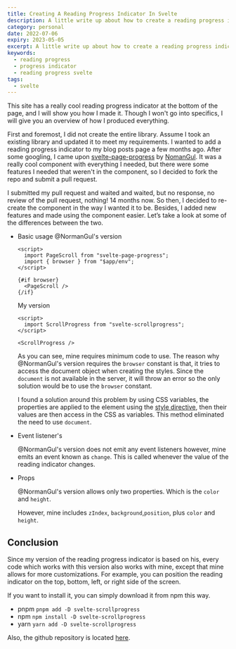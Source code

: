 ```yaml
---
title: Creating A Reading Progress Indicator In Svelte
description: A little write up about how to create a reading progress indicator for Svelte
category: personal
date: 2022-07-06
expiry: 2023-05-05
excerpt: A little write up about how to create a reading progress indicator for Svelte
keywords:
  - reading progress
  - progress indicator
  - reading progress svelte
tags:
  - svelte
---
```


This site has a really cool reading progress indicator at the bottom of the page, and I will show you how I made it. Though I won't go into specifics, I will give you an overview of how I produced everything.

First and foremost, I did not create the entire library. Assume I took an existing library and updated it to meet my requirements. I wanted to add a reading progress indicator to my blog posts page a few months ago. After some googling, I came upon [svelte-page-progress](https://github.com/NomanGul/svelte-page-progress) by [NomanGul](https://github.com/NomanGul). It was a really cool component with everything I needed, but there were some features I needed that weren't in the component, so I decided to fork the repo and submit a pull request.

I submitted my pull request and waited and waited, but no response, no review of the pull request, nothing! 14 months now.
So then, I decided to re-create the component in the way I wanted it to be. Besides, I added new features and made using the component easier. Let’s take a look at some of the differences between the two.

- Basic usage
  @NormanGul's version

  ```svelte
  <script>
  	import PageScroll from "svelte-page-progress";
  	import { browser } from "$app/env";
  </script>

  {#if browser}
  	<PageScroll />
  {/if}
  ```

  My version

  ```svelte
  <script>
  	import ScrollProgress from "svelte-scrollprogress";
  </script>

  <ScrollProgress />
  ```

  As you can see, mine requires minimum code to use. The reason why @NormanGul's version requires the `browser` constant is that, it tries to access the document object when creating the styles. Since the `document` is not available in the server, it will throw an error so the only solution would be to use the `browser` constant.

  I found a solution around this problem by using CSS variables, the properties are applied to the element using the [style directive](https://svelte.dev/tutorial/style-directive), then their values are then access in the CSS as variables. This method eliminated the need to use `document`.

- Event listener's

  @NormanGul's version does not emit any event listeners however, mine emits an event known as `change`. This is called whenever the value of the reading indicator changes.

- Props

  @NormanGul's version allows only two properties. Which is the `color` and `height`.

  However, mine includes `zIndex`, `background`,`position`, plus `color` and `height`.

## Conclusion

Since my version of the reading progress indicator is based on his, every code which works with this version also works with mine, except that mine allows for more customizations. For example, you can position the reading indicator on the top, bottom, left, or right side of the screen.

If you want to install it, you can simply download it from npm this way.

- pnpm
  `pnpm add -D svelte-scrollprogress`
- npm
  `npm install -D svelte-scrollprogress`
- yarn
  `yarn add -D svelte-scrollprogress`

Also, the github repository is located [here](https://github.com/kudadam/svelte-scrollprogress).
